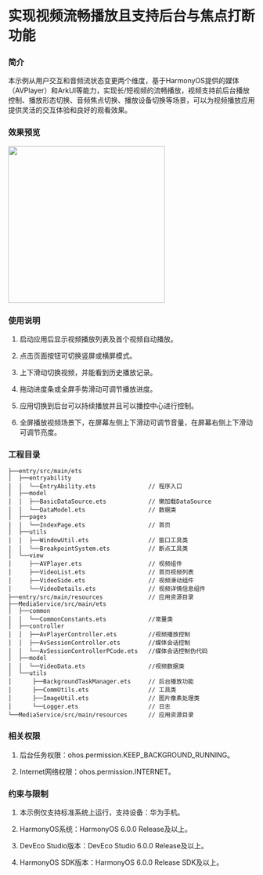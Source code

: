 # 实现视频流畅播放且支持后台与焦点打断功能

### 简介

本示例从用户交互和音频流状态变更两个维度，基于HarmonyOS提供的媒体（AVPlayer）和ArkUI等能力，实现长/短视频的流畅播放，视频支持前后台播放控制、播放形态切换、音频焦点切换、播放设备切换等场景，可以为视频播放应用提供灵活的交互体验和良好的观看效果。

### 效果预览

<img src="screenshots/video.png" width='320'>

### 使用说明

1. 启动应用后显示视频播放列表及首个视频自动播放。

2. 点击页面按钮可切换竖屏或横屏模式。

3. 上下滑动切换视频，并能看到历史播放记录。

4. 拖动进度条或全屏手势滑动可调节播放进度。

5. 应用切换到后台可以持续播放并且可以播控中心进行控制。

6. 全屏播放视频场景下，在屏幕左侧上下滑动可调节音量，在屏幕右侧上下滑动可调节亮度。


### 工程目录

```
├──entry/src/main/ets                              
│  ├──entryability  
│  │  └──EntryAbility.ets               // 程序入口
│  ├──model
│  │  ├──BasicDataSource.ets            // 懒加载DataSource
│  │  └──DataModel.ets                  // 数据类
│  ├──pages                                     
│  │  └──IndexPage.ets                  // 首页 
│  ├──utils                                     
│  │  ├──WindowUtil.ets                 // 窗口工具类
│  │  └──BreakpointSystem.ets           // 断点工具类 
│  └──view
│     ├──AVPlayer.ets                   // 视频组件
│     ├──VideoList.ets                  // 首页视频列表
│     ├──VideoSide.ets                  // 视频滑动组件
│     └──VideoDetails.ets               // 视频详情信息组件
├──entry/src/main/resources             // 应用资源目录
├──MediaService/src/main/ets
│  ├──common  
│  │  └──CommonConstants.ets            //常量类
│  ├──controller
│  │  ├──AvPlayerController.ets         //视频播放控制
│  │  ├──AvSessionController.ets        //媒体会话控制
│  │  └──AvSessionControllerPCode.ets   //媒体会话控制伪代码
│  ├──model
│  │  └──VideoData.ets                  //视频数据类
│  └──utils
│      ├──BackgroundTaskManager.ets     // 后台播放功能
│      ├──CommUtils.ets                 // 工具类
│      ├──ImageUtil.ets                 // 图片像素处理类
│      └──Logger.ets                    // 日志
└──MediaService/src/main/resources      // 应用资源目录
```

### 相关权限

1. 后台任务权限：ohos.permission.KEEP_BACKGROUND_RUNNING。

2. Internet网络权限：ohos.permission.INTERNET。

### 约束与限制

1. 本示例仅支持标准系统上运行，支持设备：华为手机。

2. HarmonyOS系统：HarmonyOS 6.0.0 Release及以上。

3. DevEco Studio版本：DevEco Studio 6.0.0 Release及以上。

4. HarmonyOS SDK版本：HarmonyOS 6.0.0 Release SDK及以上。

